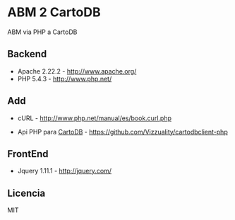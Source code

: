 ABM 2 CartoDB
=============

ABM via PHP a CartoDB

Backend
-------

+ Apache 2.22.2 - http://www.apache.org/
+ PHP 5.4.3 - http://www.php.net/

Add
---------

+ cURL - http://www.php.net/manual/es/book.curl.php

+ Api PHP para [CartoDB](http://www.cartodb.com/) - https://github.com/Vizzuality/cartodbclient-php

FrontEnd
--------

+ Jquery 1.11.1 - http://jquery.com/

Licencia 
--------

MIT
